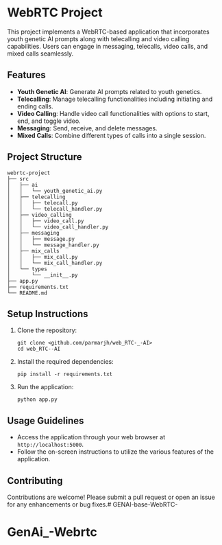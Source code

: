 # WebRTC Project

This project implements a WebRTC-based application that incorporates youth genetic AI prompts along with telecalling and video calling capabilities. Users can engage in messaging, telecalls, video calls, and mixed calls seamlessly.

## Features

- **Youth Genetic AI**: Generate AI prompts related to youth genetics.
- **Telecalling**: Manage telecalling functionalities including initiating and ending calls.
- **Video Calling**: Handle video call functionalities with options to start, end, and toggle video.
- **Messaging**: Send, receive, and delete messages.
- **Mixed Calls**: Combine different types of calls into a single session.

## Project Structure

```
webrtc-project
├── src
│   ├── ai
│   │   └── youth_genetic_ai.py
│   ├── telecalling
│   │   ├── telecall.py
│   │   └── telecall_handler.py
│   ├── video_calling
│   │   ├── video_call.py
│   │   └── video_call_handler.py
│   ├── messaging
│   │   ├── message.py
│   │   └── message_handler.py
│   ├── mix_calls
│   │   ├── mix_call.py
│   │   └── mix_call_handler.py
│   └── types
│       └── __init__.py
├── app.py
├── requirements.txt
└── README.md
```

## Setup Instructions

1. Clone the repository:
   ```
   git clone <github.com/parmarjh/web_RTC-_-AI>
   cd web_RTC--AI
   ```

2. Install the required dependencies:
   ```
   pip install -r requirements.txt
   ```

3. Run the application:
   ```
   python app.py
   ```

## Usage Guidelines

- Access the application through your web browser at `http://localhost:5000`.
- Follow the on-screen instructions to utilize the various features of the application.

## Contributing

Contributions are welcome! Please submit a pull request or open an issue for any enhancements or bug fixes.# GENAI-base-WebRTC-
# GenAi_-Webrtc

